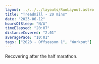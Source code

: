 ```yaml
---
layout: ../../../layouts/RunLayout.astro
title: "Treadmill - 20 mins"
date: "2023-06-12"
hoursOfSleep: "N/A"
timeElapsed: "20:07"
distanceCovered: "2.01"
averagePace: "10:01"
tags: ["2023 - Offseason 1", "Workout"]
---
```


Recovering after the half marathon.

